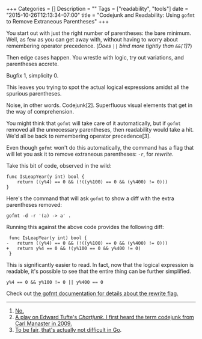 +++
Categories = []
Description = ""
Tags = ["readability", "tools"]
date = "2015-10-26T12:13:34-07:00"
title = "Codejunk and Readability: Using `gofmt` to Remove Extraneous Parentheses"
+++

You start out with just the right number of parentheses: the bare minimum. Well, as few as you can get away with, without having to worry about remembering operator precedence. (_Does `||` bind more tightly than `&&[`1]?_)

Then edge cases happen. You wrestle with logic, try out variations, and parentheses accrete.

Bugfix 1, simplicity 0.

This leaves you trying to spot the actual logical expressions amidst all the spurious parentheses.

Noise, in other words. Codejunk[2]. Superfluous visual elements that get in the way of comprehension.

You might think that `gofmt` will take care of it automatically, but if `gofmt` removed all the unnecessary parentheses, then readability would take a hit. We'd all be back to remembering operator precedence[3].

Even though `gofmt` won't do this automatically, the command has a flag that will let you ask it to remove extraneous parentheses: `-r`, for _rewrite_.

Take this bit of code, observed in the wild:

    func IsLeapYear(y int) bool {
    	return ((y%4) == 0 && (!((y%100) == 0 && (y%400) != 0)))
    }

Here's the command that will ask `gofmt` to show a diff with the extra parentheses removed:

    gofmt -d -r '(a) -> a' .

Running this against the above code provides the following diff:

     func IsLeapYear(y int) bool {
    -	return ((y%4) == 0 && (!((y%100) == 0 && (y%400) != 0)))
    +	return y%4 == 0 && !(y%100 == 0 && y%400 != 0)
     }

This is significantly easier to read. In fact, now that the logical expression is readable, it's possible to see that the entire thing can be further simplified.

    y%4 == 0 && y%100 != 0 || y%400 == 0

Check out <a href="http://`gofmt`" target="_blank">the gofmt documentation for details about the rewrite flag.

* * *

1) No.
2) A play on Edward Tufte's _Chartjunk_. I first heard the term codejunk from Carl Manaster in 2009.
3) To be fair, that's actually [not difficult in Go][1].

[1]: https://golang.org/ref/spec#Operator_precedence

